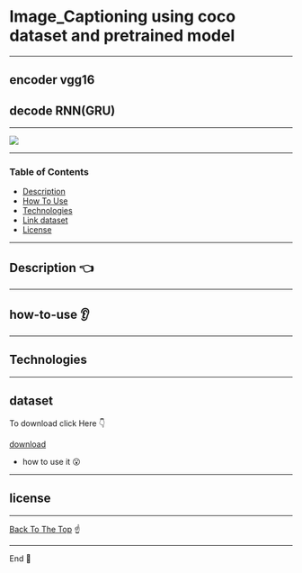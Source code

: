 # Image_Captioning using coco dataset and pretrained model

---
## encoder vgg16

## decode RNN(GRU)

---

<p>

<img src="https://user-images.githubusercontent.com/50107057/82888889-398a9080-9f4a-11ea-9acf-4d8dfad06df4.PNG">

</p>

---

### Table of Contents


- [Description](#description)
- [How To Use](#how-to-use)
- [Technologies](#Technologies)
- [Link dataset](#dataset)
- [License](#license)
---

## Description :point_left:




---

## how-to-use :ear:


---

## Technologies


---


## dataset

To download click Here :point_down:

[download]()

- how to use it :open_mouth:



---

## license


---

[Back To The Top](#README.md) :point_up:

---

End :raising_hand:
